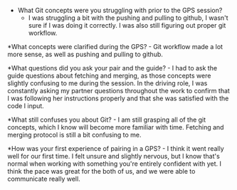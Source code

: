 * What Git concepts were you struggling with prior to the GPS session?
    - I was struggling a bit with the pushing and pulling to github, I wasn't sure if I was doing it correctly. I was also still figuring out proper git workflow. 


*What concepts were clarified during the GPS?
    - Git workflow made a lot more sense, as well as pushing and pulling to github. 


*What questions did you ask your pair and the guide?
    - I had to ask the guide questions about fetching and merging, as those concepts were slightly confusing to me during the session. In the driving role, I was constantly asking my partner questions throughout the work to confirm that I was following her instructions properly and that she was satisfied with the code I input.  


*What still confuses you about Git?
    - I am still grasping all of the git concepts, which I know will become more familiar with time. Fetching and merging protocol is still a bit confusing to me. 


*How was your first experience of pairing in a GPS?
    - I think it went really well for our first time. I felt unsure and slightly nervous, but I know that's normal when working with something you're entirely confident with yet. I think the pace was great for the both of us, and we were able to communicate really well. 